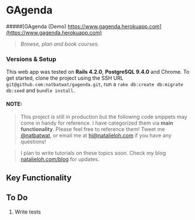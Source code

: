 # GAgenda
#####[GAgenda (Demo) https://www.gagenda.herokuapp.com](https://www.gagenda.herokuapp.com)
> *Browse, plan and book courses.*

### Versions & Setup
This web app was tested on **Rails 4.2.0**, **PostgreSQL 9.4.0** and Chrome. 
To get started, clone the project using the SSH URL `git@github.com:natbatwat/gagenda.git`, run a `rake db:create db:migrate db:seed` and `bundle install`. 

#### NOTE:

> This project is still in production but the following code snippets may come in handy for reference. I have categorized them via **main functionality**. Please feel free to reference them! Tweet me [@natbatwat](http://www.twitter.com/natbatwat), or email me at  <a href="mailto:hi@natalieloh.com">hi@natalieloh.com</a> if you have any questions! 

> I plan to write tutorials on these topics soon. Check my blog [natalieloh.com/blog](http://natalieloh.com/blog) for updates.


## Key Functionality

## To Do
1. Write tests 
